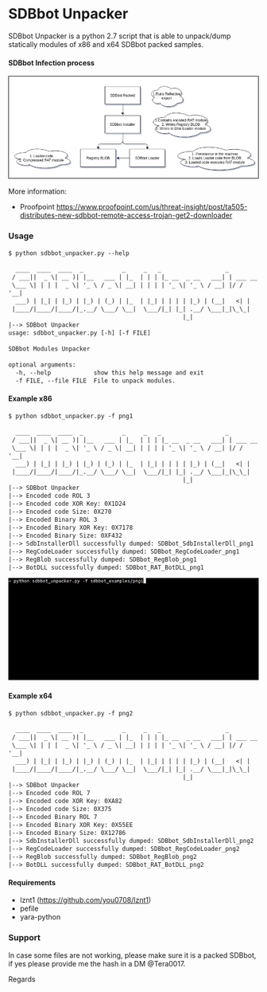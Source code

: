 SDBbot Unpacker
==============

SDBbot Unpacker is a python 2.7 script that is able to unpack/dump statically modules of x86 and x64 SDBbot packed samples.

#### SDBbot Infection process

![](sdbbot_img/sdbbot_execution_process.png)

More information:
- Proofpoint https://www.proofpoint.com/us/threat-insight/post/ta505-distributes-new-sdbbot-remote-access-trojan-get2-downloader

### Usage
```
$ python sdbbot_unpacker.py --help

  ____  ____  ____  _           _     _   _                  _         
 / ___||  _ \| __ )| |__   ___ | |_  | | | |_ __  _ __   ___| | ___ __ 
 \___ \| | | |  _ \| '_ \ / _ \| __| | | | | '_ \| '_ \ / __| |/ / '__|
  ___) | |_| | |_) | |_) | (_) | |_  | |_| | | | | |_) | (__|   <| |   
 |____/|____/|____/|_.__/ \___/ \__|  \___/|_| |_| .__/ \___|_|\_\_|   
                                                 |_|
|--> SDBbot Unpacker
usage: sdbbot_unpacker.py [-h] [-f FILE]

SDBbot Modules Unpacker

optional arguments:
  -h, --help            show this help message and exit
  -f FILE, --file FILE  File to unpack modules.

```

#### Example x86
```
$ python sdbbot_unpacker.py -f png1

  ____  ____  ____  _           _     _   _                  _         
 / ___||  _ \| __ )| |__   ___ | |_  | | | |_ __  _ __   ___| | ___ __ 
 \___ \| | | |  _ \| '_ \ / _ \| __| | | | | '_ \| '_ \ / __| |/ / '__|
  ___) | |_| | |_) | |_) | (_) | |_  | |_| | | | | |_) | (__|   <| |   
 |____/|____/|____/|_.__/ \___/ \__|  \___/|_| |_| .__/ \___|_|\_\_|   
                                                 |_|
|--> SDBbot Unpacker
|--> Encoded code ROL 3
|--> Encoded code XOR Key: 0X1D24
|--> Encoded code Size: 0X270
|--> Encoded Binary ROL 3
|--> Encoded Binary XOR Key: 0X7178
|--> Encoded Binary Size: 0XF432
|--> SdbInstallerDll successfully dumped: SDBbot_SdbInstallerDll_png1
|--> RegCodeLoader successfully dumped: SDBbot_RegCodeLoader_png1
|--> RegBlob successfully dumped: SDBbot_RegBlob_png1
|--> BotDLL successfully dumped: SDBbot_RAT_BotDLL_png1

```


![](sdbbot_img/sdbbot.gif)

#### Example x64
```
$ python sdbbot_unpacker.py -f png2

  ____  ____  ____  _           _     _   _                  _         
 / ___||  _ \| __ )| |__   ___ | |_  | | | |_ __  _ __   ___| | ___ __ 
 \___ \| | | |  _ \| '_ \ / _ \| __| | | | | '_ \| '_ \ / __| |/ / '__|
  ___) | |_| | |_) | |_) | (_) | |_  | |_| | | | | |_) | (__|   <| |   
 |____/|____/|____/|_.__/ \___/ \__|  \___/|_| |_| .__/ \___|_|\_\_|   
                                                 |_|
|--> SDBbot Unpacker
|--> Encoded code ROL 7
|--> Encoded code XOR Key: 0XA82
|--> Encoded code Size: 0X375
|--> Encoded Binary ROL 7
|--> Encoded Binary XOR Key: 0X55EE
|--> Encoded Binary Size: 0X12786
|--> SdbInstallerDll successfully dumped: SDBbot_SdbInstallerDll_png2
|--> RegCodeLoader successfully dumped: SDBbot_RegCodeLoader_png2
|--> RegBlob successfully dumped: SDBbot_RegBlob_png2
|--> BotDLL successfully dumped: SDBbot_RAT_BotDLL_png2

```


#### Requirements
- lznt1 (https://github.com/you0708/lznt1)
- pefile
- yara-python


### Support

In case some files are not working, please make sure it is a packed SDBbot, if yes please provide me the hash in a DM @Tera0017.

Regards
